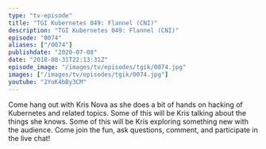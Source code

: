 ```yaml
---
type: "tv-episode"
title: "TGI Kubernetes 049: Flannel (CNI)"
description: "TGI Kubernetes 049: Flannel (CNI)"
episode: "0074"
aliases: ["/0074"]
publishdate: "2020-07-08"
date: "2018-08-31T22:13:31Z"
episode_image: "/images/tv/episodes/tgik/0074.jpg"
images: ["/images/tv/episodes/tgik/0074.jpg"]
youtube: "2YoK4bBy3CM"
---
```


Come hang out with Kris Nova as she does a bit of hands on hacking of Kubernetes and related topics. Some of this will be Kris talking about the things she knows. Some of this will be Kris exploring something new with the audience. Come join the fun, ask questions, comment, and participate in the live chat!
